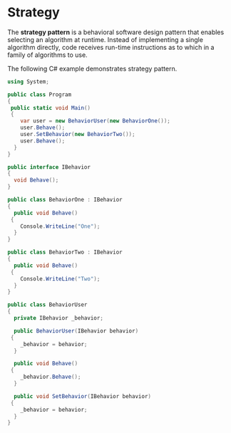 # Strategy

The **strategy pattern** is a behavioral software design pattern that enables selecting an algorithm at runtime. Instead of implementing a single algorithm directly, code receives run-time instructions as to which in a family of algorithms to use.

The following C# example demonstrates strategy pattern.

```csharp
using System;

public class Program
{
 public static void Main()
 {
    var user = new BehaviorUser(new BehaviorOne());
    user.Behave();
    user.SetBehavior(new BehaviorTwo());
    user.Behave();
  }
}

public interface IBehavior
{
  void Behave();
}

public class BehaviorOne : IBehavior
{
  public void Behave()
 {
    Console.WriteLine("One");
  }
}

public class BehaviorTwo : IBehavior
{
  public void Behave()
 {
    Console.WriteLine("Two");
  }
}

public class BehaviorUser
{
  private IBehavior _behavior;

  public BehaviorUser(IBehavior behavior)
 {
    _behavior = behavior;
  }

  public void Behave()
 {
    _behavior.Behave();
  }

  public void SetBehavior(IBehavior behavior)
 {
    _behavior = behavior;
  }
}
```